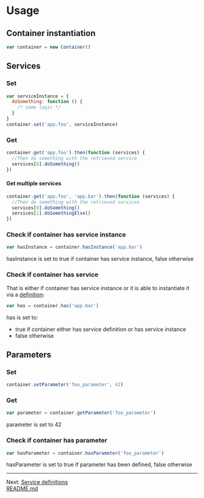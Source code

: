 # Usage
## Container instantiation
```js
var container = new Container()
```
## Services
### Set
```js
var serviceInstance = {
  doSomething: function () {
    /* some logic */
  }
}
container.set('app.foo', serviceInstance)
```
### Get
```js
container.get('app.foo').then(function (services) {
  //Then do something with the retrieved service
  services[0].doSomething()
})
```
#### Get multiple services
```js
container.get('app.foo', 'app.bar').then(function (services) {
  //Then do something with the retrieved services
  services[0].doSomething()
  services[1].doSomethingElse()
})
```
### Check if container has service instance
```js
var hasInstance = container.hasInstance('app.bar')
```
hasInstance is set to true if container has service instance, false otherwise
### Check if container has service
That is either if container has service instance or it is able to instantiate it via a [definition](2-service-definitions.md):
```js
var has = container.has('app.bar')
```
has is set to:
* true if container either has service definition or has service instance
* false otherwise
## Parameters
### Set
```js
container.setParameter('foo_parameter', 42)
```
### Get
```js
var parameter = container.getParameter('foo_parameter')
```
parameter is set to 42
### Check if container has parameter
```js
var hasParameter = container.hasParameter('foo_parameter')
```
hasParameter is set to true if parameter has been defined, false otherwise

<hr />

Next: [Service definitions](2-service-definitions.md)
<br />
[README.md](../README.md)
